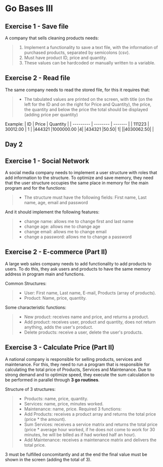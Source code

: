 # Go Bases III

## Exercise 1 - Save file
A company that sells cleaning products needs:
>1. Implement a functionality to save a text file, with the information
of purchased products, separated by semicolons (csv).
>2. Must have product ID, price and quantity.
>3. These values ​​can be hardcoded or manually written to a variable.

## Exercise 2 - Read file
The same company needs to read the stored file, for this it requires that:
>- The tabulated values ​​are printed on the screen, with title (on the left for the ID and on the
right for Price and Quantity), the price, the quantity and below the price the total
should be displayed (adding price per quantity)

Example:
|  ID | Price  | Quantity  | 
| --------- | -------- | ------- |
|  111223 | 30012.00  | 1 |
|444321 |1000000.00 |4|
|434321 |50.50| 1|
||4030062.50| |

## Day 2

## Exercise 1 - Social Network

A social media company needs to implement a user structure with roles
that add information to the structure. To optimize and save memory, they need
that the user structure occupies the same place in memory for the main program and
for the functions:
>- The structure must have the following fields: First name, Last name, age, email and
password
  
And it should implement the following features:
>- change name: allows me to change first and last name
>- change age: allows me to change age
>- change email: allows me to change email
>- change a password: allows me to change a password

## Exercise 2 - E-commerce (Part II)
A large web sales company needs to add functionality to add
products to users. To do this, they ask users and products to have the
same memory address in program main and functions.

Common Structures:
>- User: First name, Last name, E-mail, Products (array of products).
>- Product: Name, price, quantity.
 
Some characteristic functions:
>- New product: receives name and price, and returns a product.
>- Add product: receives user, product and quantity, does not return anything, adds
the user's product.
>- Delete products: receive a user, delete the user's products.

## Exercise 3 - Calculate Price (Part II)
A national company is responsible for selling products, services and maintenance.
For this, they need to run a program that is responsible for calculating the total price
of Products, Services and Maintenance. Due to strong demand and to optimize speed,
they execute the sum calculation to be performed in parallel through **3 go routines**.

Structure of 3 structures:
>- Products: name, price, quantity.
>- Services: name, price, minutes worked.
>- Maintenance: name, price.
Required 3 functions:
>- Add Products: receives a product array and returns the total price (price *
the amount).
>- Sum Services: receives a service matrix and returns the total price (price * average
hour worked, if he does not come to work for 30 minutes, he will be billed as if
had worked half an hour).
>- Add Maintenance: receives a maintenance matrix and delivers the total price.

3 must be fulfilled concomitantly and at the end the final value must be shown in the
screen (adding the total of 3).



